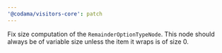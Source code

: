 ```yaml
---
'@codama/visitors-core': patch
---
```


Fix size computation of the `RemainderOptionTypeNode`. This node should always be of variable size unless the item it wraps is of size 0.
